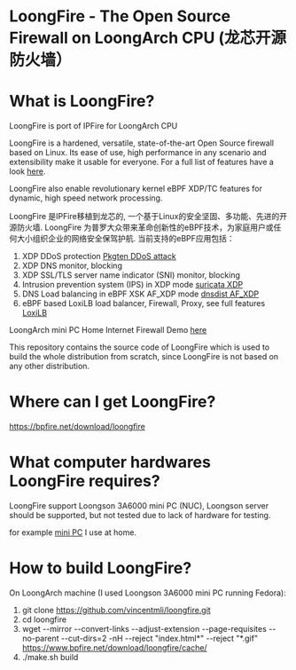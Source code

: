 # LoongFire - The Open Source Firewall on LoongArch CPU (龙芯开源防火墙）

# What is LoongFire?

LoongFire is port of IPFire for LoongArch CPU

LoongFire is a hardened, versatile, state-of-the-art Open Source firewall based on
Linux. Its ease of use, high performance in any scenario and extensibility make
it usable for everyone. For a full list of features have a look [here](https://www.ipfire.org/about).

LoongFire also enable revolutionary kernel eBPF XDP/TC features for dynamic, high
speed network processing.

LoongFire 是IPFire移植到龙芯的, 一个基于Linux的安全坚固、多功能、先进的开源防火墙. LoongFire 为普罗大众带来革命创新性的eBPF技术，为家庭用户或任何大小组织企业的网络安全保驾护航. 当前支持的eBPF应用包括：

1. XDP DDoS protection [Pkgten DDoS attack](https://youtu.be/QVh7kihvYaM?si=tAdGCiDib4tp2BSj)
2. XDP DNS monitor, blocking
3. XDP SSL/TLS server name indicator (SNI) monitor, blocking
4. Intrusion prevention system (IPS) in XDP mode [suricata XDP](https://youtu.be/zcWsaZbs5aA?si=v_h6iHu3k4WZsBOn)
5. DNS Load balancing in eBPF XSK AF_XDP mode [dnsdist AF_XDP](https://youtu.be/O5BK1CGHDkU?si=r5VDnUc7_PU0Xt-R0)
6. eBPF based LoxiLB load balancer, Firewall, Proxy, see full features [LoxiLB](https://loxilb-io.github.io/loxilbdocs/#overall-features-of-loxilb)

LoongArch mini PC Home Internet Firewall Demo [here](https://youtu.be/rVHkBf1HB7Y?si=cxZphLIn4RhRp3-F)

This repository contains the source code of LoongFire which is used to build
the whole distribution from scratch, since LoongFire is not based on any other
distribution.

# Where can I get LoongFire?

https://bpfire.net/download/loongfire

# What computer hardwares LoongFire requires?

LoongFire support Loongson 3A6000 mini PC (NUC), Loongson server should be supported, but not tested due to lack of hardware for testing.

for example [mini PC](https://www.aliexpress.us/item/3256807861547435.html?spm=a2g0o.order_list.order_list_main.5.6c6c1802f4v4tf&gatewayAdapt=glo2usa) I use at home.

# How to build LoongFire?

On LoongArch machine (I used Loongson 3A6000 mini PC running Fedora):

1. git clone https://github.com/vincentmli/loongfire.git
2. cd loongfire
3. wget --mirror --convert-links --adjust-extension --page-requisites --no-parent --cut-dirs=2 -nH --reject "index.html*" --reject "*.gif" https://www.bpfire.net/download/loongfire/cache/
4. ./make.sh build
